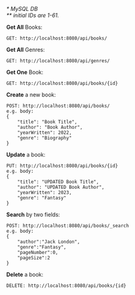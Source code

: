 _* MySQL DB_ <br>
_** initial IDs are 1-61._

**Get All** Books:
```
GET: http://localhost:8080/api/books/
```
**Get All** Genres:
```
GET: http://localhost:8080/api/genres/
```
**Get One** Book:<br>
```
GET: http://localhost:8080/api/books/{id}
```
**Create** a new book:
```
POST: http://localhost:8080/api/books/
e.g. body:
{
    "title": "Book Title",
    "author": "Book Author",
    "yearWritten": 2022,
    "genre": "Biography"
}
```
**Update** a book:<br>
```
PUT: http://localhost:8080/api/books/{id}
e.g. body:
{
    "title": "UPDATED Book Title",
    "author": "UPDATED Book Author",
    "yearWritten": 2023,
    "genre": "Fantasy"
}
```
**Search** by two fields:
``` 
POST: http://localhost:8080/api/books/_search
e.g. body:
{
    "author":"Jack London",
    "genre":"Fantasy",
    "pageNumber":0,
    "pageSize":2
}
```


**Delete** a book:<br>
``` 
DELETE: http://localhost:8080/api/books/{id}
```
